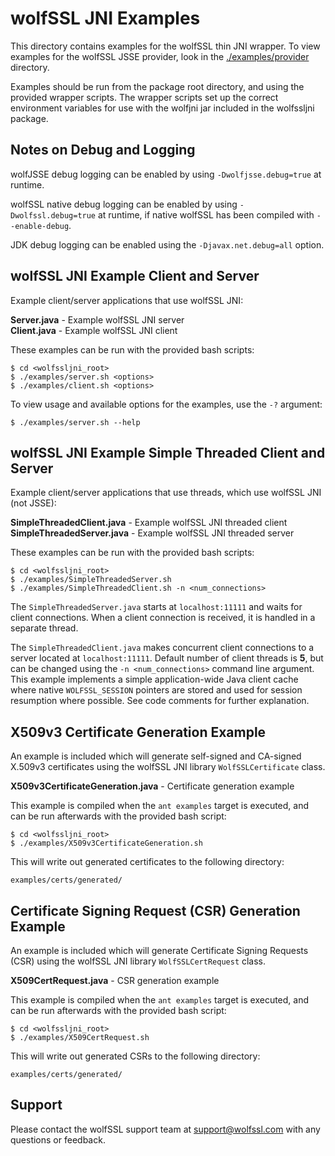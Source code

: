 
# wolfSSL JNI Examples

This directory contains examples for the wolfSSL thin JNI wrapper. To view
examples for the wolfSSL JSSE provider, look in the
[./examples/provider](./provider) directory.

Examples should be run from the package root directory, and using the provided
wrapper scripts. The wrapper scripts set up the correct environment variables
for use with the wolfjni jar included in the wolfssljni package.

## Notes on Debug and Logging

wolfJSSE debug logging can be enabled by using `-Dwolfjsse.debug=true` at
runtime.

wolfSSL native debug logging can be enabled by using `-Dwolfssl.debug=true` at
runtime, if native wolfSSL has been compiled with `--enable-debug`.

JDK debug logging can be enabled using the `-Djavax.net.debug=all` option.

## wolfSSL JNI Example Client and Server

Example client/server applications that use wolfSSL JNI:

**Server.java** - Example wolfSSL JNI server \
**Client.java** - Example wolfSSL JNI client

These examples can be run with the provided bash scripts:

```
$ cd <wolfssljni_root>
$ ./examples/server.sh <options>
$ ./examples/client.sh <options>
```

To view usage and available options for the examples, use the `-?`
argument:

```
$ ./examples/server.sh --help
```

## wolfSSL JNI Example Simple Threaded Client and Server

Example client/server applications that use threads, which use
wolfSSL JNI (not JSSE):

**SimpleThreadedClient.java** - Example wolfSSL JNI threaded client \
**SimpleThreadedServer.java** - Example wolfSSL JNI threaded server

These examples can be run with the provided bash scripts:

```
$ cd <wolfssljni_root>
$ ./examples/SimpleThreadedServer.sh
$ ./examples/SimpleThreadedClient.sh -n <num_connections>
```

The `SimpleThreadedServer.java` starts at `localhost:11111` and waits for
client connections. When a client connection is received, it is handled in a
separate thread.

The `SimpleThreadedClient.java` makes concurrent client connections to a server
located at `localhost:11111`. Default number of client threads is **5**, but
can be changed using the `-n <num_connections>` command line argument. This
example implements a simple application-wide Java client cache where native
`WOLFSSL_SESSION` pointers are stored and used for session resumption where
possible. See code comments for further explanation.

## X509v3 Certificate Generation Example

An example is included which will generate self-signed and CA-signed
X.509v3 certificates using the wolfSSL JNI library `WolfSSLCertificate`
class.

**X509v3CertificateGeneration.java** - Certificate generation example

This example is compiled when the `ant examples` target is executed, and can
be run afterwards with the provided bash script:

```
$ cd <wolfssljni_root>
$ ./examples/X509v3CertificateGeneration.sh
```

This will write out generated certificates to the following directory:

```
examples/certs/generated/
```

## Certificate Signing Request (CSR) Generation Example

An example is included which will generate Certificate Signing Requests (CSR)
using the wolfSSL JNI library `WolfSSLCertRequest` class.

**X509CertRequest.java** - CSR generation example

This example is compiled when the `ant examples` target is executed, and can
be run afterwards with the provided bash script:

```
$ cd <wolfssljni_root>
$ ./examples/X509CertRequest.sh
```

This will write out generated CSRs to the following directory:

```
examples/certs/generated/
```

## Support

Please contact the wolfSSL support team at support@wolfssl.com with any
questions or feedback.

